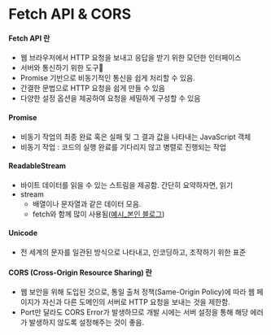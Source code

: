 # Fetch API & CORS

#### Fetch API 란

* 웹 브라우저에서 HTTP 요청을 보내고 응답을 받기 위한 모던한 인터페이스
* 서버와 통신하기 위한 도구
* Promise 기반으로 비동기적인 통신을 쉽게 처리할 수 있음.
* 간결한 문법으로 HTTP 요청을 쉽게 만들 수 있음
* 다양한 설정 옵션을 제공하여 요청을 세밀하게 구성할 수 있음

#### Promise

* 비동기 작업의 최종 완료 혹은 실패 및 그 결과 값을 나타내는 JavaScript 객체
* 비동기 작업 : 코드의 실행 완료를 기다리지 않고 병렬로 진행되는 작업

#### ReadableStream

* 바이트 데이터를 읽을 수 있는 스트림을 제공함. 간단히 요약하자면, 읽기
*  stream
  * 배열이나 문자열과 같은 데이터 모음.
  * fetch와 함께 많이 사용됨([예시\_본인 블로그](https://shin-yu.tistory.com/140))

#### Unicode

* 전 세계의 문자를 일관된 방식으로 나타내고, 인코딩하고, 조작하기 위한 표준

#### CORS (Cross-Origin Resource Sharing) 란

* 웹 보안을 위해 도입된 것으로, 통일 출처 정책(Same-Origin Policy)에 따라 웹 페이지가 자신과 다른 도메인의 서버로 HTTP 요청을 보내는 것을 제한함.
* Port만 달라도 CORS Error가 발생하므로 개발 시에는 서버 설정을 통해 해당 에러가 발생하지 않도록 설정해주는 것이 좋음.
